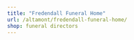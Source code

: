 ```yaml
---
title: "Fredendall Funeral Home"
url: /altamont/fredendall-funeral-home/
shop: funeral directors
---
```

